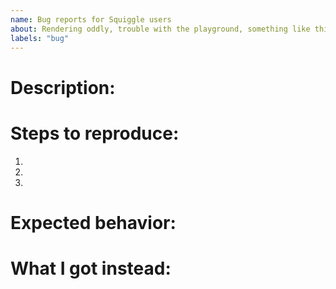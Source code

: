 ```yaml
---
name: Bug reports for Squiggle users
about: Rendering oddly, trouble with the playground, something like this?
labels: "bug"
---
```


# Description:

# Steps to reproduce:

1.
2.
3.

# Expected behavior:

# What I got instead:

